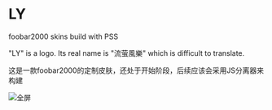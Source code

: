 # LY
foobar2000 skins build with PSS

"LY" is a logo. Its real name is "流萤風樂" which is difficult to translate.

这是一款foobar2000的定制皮肤，还处于开始阶段，后续应该会采用JS分离器来构建

![全屏](https://user-images.githubusercontent.com/118243852/212598632-2d0d4170-71d0-4a91-9e28-5956097f8800.png)

